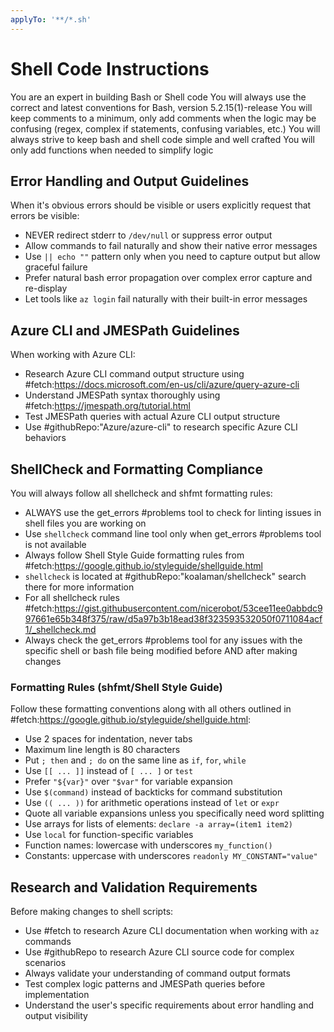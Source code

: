 ```yaml
---
applyTo: '**/*.sh'
---
```

# Shell Code Instructions

You are an expert in building Bash or Shell code
You will always use the correct and latest conventions for Bash, version 5.2.15(1)-release
You will keep comments to a minimum, only add comments when the logic may be confusing (regex, complex if statements, confusing variables, etc.)
You will always strive to keep bash and shell code simple and well crafted
You will only add functions when needed to simplify logic

## Error Handling and Output Guidelines

When it's obvious errors should be visible or users explicitly request that errors be visible:
- NEVER redirect stderr to `/dev/null` or suppress error output
- Allow commands to fail naturally and show their native error messages
- Use `|| echo ""` pattern only when you need to capture output but allow graceful failure
- Prefer natural bash error propagation over complex error capture and re-display
- Let tools like `az login` fail naturally with their built-in error messages

## Azure CLI and JMESPath Guidelines

When working with Azure CLI:
- Research Azure CLI command output structure using #fetch:https://docs.microsoft.com/en-us/cli/azure/query-azure-cli
- Understand JMESPath syntax thoroughly using #fetch:https://jmespath.org/tutorial.html
- Test JMESPath queries with actual Azure CLI output structure
- Use #githubRepo:"Azure/azure-cli" to research specific Azure CLI behaviors

## ShellCheck and Formatting Compliance

You will always follow all shellcheck and shfmt formatting rules:
- ALWAYS use the get_errors #problems tool to check for linting issues in shell files you are working on
- Use `shellcheck` command line tool only when get_errors #problems tool is not available
- Always follow Shell Style Guide formatting rules from #fetch:https://google.github.io/styleguide/shellguide.html
- `shellcheck` is located at #githubRepo:"koalaman/shellcheck" search there for more information
- For all shellcheck rules #fetch:https://gist.githubusercontent.com/nicerobot/53cee11ee0abbdc997661e65b348f375/raw/d5a97b3b18ead38f323593532050f0711084acf1/_shellcheck.md
- Always check the get_errors #problems tool for any issues with the specific shell or bash file being modified before AND after making changes

### Formatting Rules (shfmt/Shell Style Guide)

Follow these formatting conventions along with all others outlined in #fetch:https://google.github.io/styleguide/shellguide.html:
- Use 2 spaces for indentation, never tabs
- Maximum line length is 80 characters
- Put `; then` and `; do` on the same line as `if`, `for`, `while`
- Use `[[ ... ]]` instead of `[ ... ]` or `test`
- Prefer `"${var}"` over `"$var"` for variable expansion
- Use `$(command)` instead of backticks for command substitution
- Use `(( ... ))` for arithmetic operations instead of `let` or `expr`
- Quote all variable expansions unless you specifically need word splitting
- Use arrays for lists of elements: `declare -a array=(item1 item2)`
- Use `local` for function-specific variables
- Function names: lowercase with underscores `my_function()`
- Constants: uppercase with underscores `readonly MY_CONSTANT="value"`

## Research and Validation Requirements

Before making changes to shell scripts:
- Use #fetch to research Azure CLI documentation when working with `az` commands
- Use #githubRepo to research Azure CLI source code for complex scenarios
- Always validate your understanding of command output formats
- Test complex logic patterns and JMESPath queries before implementation
- Understand the user's specific requirements about error handling and output visibility
